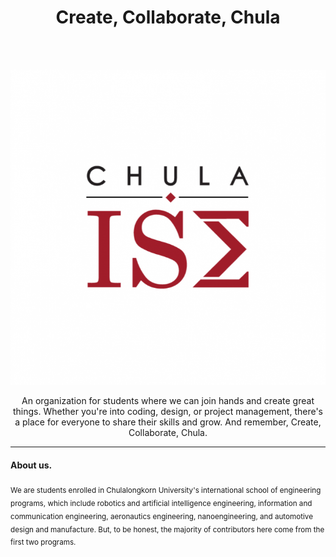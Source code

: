 <h1 align="center">Create, Collaborate, Chula</h1><br>

<p align="center">
  <br>
    <img src="https://raw.githubusercontent.com/isechula/.github/main/profile/logo.png" />
  <br>
</p>

<p align="center">
  An organization for students where we can join hands and create great things. Whether you're into coding, design, or project management, there's a place for everyone to share their skills and grow. And remember, Create, Collaborate, Chula.
</p>

----

#### About us.

<sub>We are students enrolled in Chulalongkorn University's international school of engineering programs, which include robotics and artificial intelligence engineering, information and communication engineering, aeronautics engineering, nanoengineering, and automotive design and manufacture. But, to be honest, the majority of contributors here come from the first two programs.</sub>
